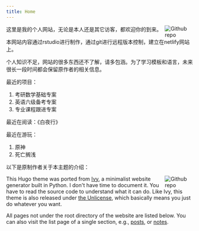 ```yaml
---
title: Home
---
```

[<img src="https://simpleicons.org/icons/github.svg" style="max-width:15%;min-width:40px;float:right;" alt="Github repo" />](https://github.com/LqiTang)

这里是我的个人网站，无论是本人还是其它访客，都欢迎你的到来。

本网站内容通过rstudio进行制作，通过git进行远程版本控制，建立在netlify网站上。

个人知识不足，网站的很多东西还不了解，请多包涵。为了学习模板和语言，未来很长一段时间都会保留原作者的相关信息。

最近的项目：

1. 考研数学基础专案
2. 英语六级备考专案
3. 专业课程跟进专案

最近在阅读：《白夜行》

最近在游玩：

1. 原神
2. 死亡搁浅

以下是原制作者关于本主题的介绍：

[<img src="https://simpleicons.org/icons/github.svg" style="max-width:15%;min-width:40px;float:right;" alt="Github repo" />](https://github.com/yihui/hugo-ivy)

This Hugo theme was ported from [Ivy](https://github.com/dmulholland/ivy), a minimalist website generator built in Python. I don't have time to document it. You have to read the source code to understand what it can do. Like Ivy, this theme is also released under [the Unlicense](https://en.wikipedia.org/wiki/Unlicense), which basically means you just do whatever you want.

All pages not under the root directory of the website are listed below. You can also visit the list page of a single section, e.g., [posts](/post/), or [notes](/note/).
